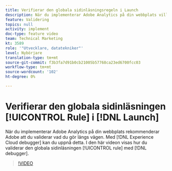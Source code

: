 ```yaml
---
title: Verifierar den globala sidinläsningsregeln i Launch
description: När du implementerar Adobe Analytics på din webbplats vill du kunna validera vad du gör under tiden. Felsökaren Experience Cloud till räddningen! I den här videon visas hur du validerar den globala sidans inläsningsregel med felsökaren.
feature: Validering
topics: null
activity: implement
doc-type: feature video
team: Technical Marketing
kt: 3589
role: '"Utvecklare, datatekniker"'
level: Nybörjare
translation-type: tm+mt
source-git-commit: f3b3fa7d91b0cb21005b57768ca23ed6700fcc03
workflow-type: tm+mt
source-wordcount: '102'
ht-degree: 0%

---
```



# Verifierar den globala sidinläsningen [!UICONTROL Rule] i [!DNL Launch]

När du implementerar Adobe Analytics på din webbplats rekommenderar Adobe att du validerar vad du gör längs vägen. Med [!DNL Experience Cloud debugger] kan du uppnå detta. I den här videon visas hur du validerar den globala sidinläsningen [!UICONTROL rule] med [!DNL debugger].

>[!VIDEO](https://video.tv.adobe.com/v/28776/?quality=12)
